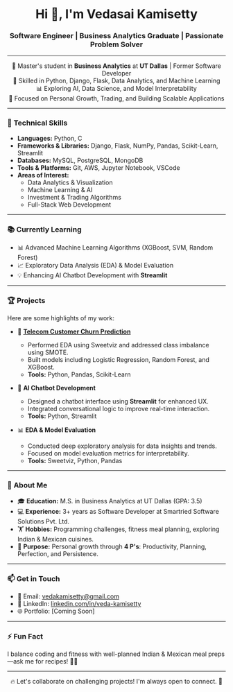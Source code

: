 <h1 align="center">Hi 👋, I'm Vedasai Kamisetty</h1>
<h3 align="center">Software Engineer | Business Analytics Graduate | Passionate Problem Solver</h3>

---

<p align="center">
  🌟 Master's student in <strong>Business Analytics</strong> at <strong>UT Dallas</strong> | Former Software Developer <br>
  🚀 Skilled in Python, Django, Flask, Data Analytics, and Machine Learning <br>
  📊 Exploring AI, Data Science, and Model Interpretability <br>
  🎯 Focused on Personal Growth, Trading, and Building Scalable Applications
</p>

---

### 🔧 **Technical Skills**

- **Languages:** Python, C  
- **Frameworks & Libraries:** Django, Flask, NumPy, Pandas, Scikit-Learn, Streamlit  
- **Databases:** MySQL, PostgreSQL, MongoDB  
- **Tools & Platforms:** Git, AWS, Jupyter Notebook, VSCode  
- **Areas of Interest:**  
  - Data Analytics & Visualization  
  - Machine Learning & AI  
  - Investment & Trading Algorithms  
  - Full-Stack Web Development  

---

### 📚 **Currently Learning**

- 📊 Advanced Machine Learning Algorithms (XGBoost, SVM, Random Forest)  
- 📈 Exploratory Data Analysis (EDA) & Model Evaluation  
- 💡 Enhancing AI Chatbot Development with **Streamlit**  

---

### 🏆 **Projects**

Here are some highlights of my work:  

- 🚀 **[Telecom Customer Churn Prediction](#)**  
   - Performed EDA using Sweetviz and addressed class imbalance using SMOTE.  
   - Built models including Logistic Regression, Random Forest, and XGBoost.  
   - **Tools:** Python, Pandas, Scikit-Learn  

- 🤖 **AI Chatbot Development**  
   - Designed a chatbot interface using **Streamlit** for enhanced UX.  
   - Integrated conversational logic to improve real-time interaction.  
   - **Tools:** Python, Streamlit  

- 📊 **EDA & Model Evaluation**  
   - Conducted deep exploratory analysis for data insights and trends.  
   - Focused on model evaluation metrics for interpretability.  
   - **Tools:** Sweetviz, Python, Pandas  

---

### 🌱 **About Me**

- 🎓 **Education:** M.S. in Business Analytics at UT Dallas (GPA: 3.5)  
- 💻 **Experience:** 3+ years as Software Developer at Smartried Software Solutions Pvt. Ltd.  
- 🏋️ **Hobbies:** Programming challenges, fitness meal planning, exploring Indian & Mexican cuisines.  
- 🌟 **Purpose:** Personal growth through **4 P's**: Productivity, Planning, Perfection, and Persistence.  

---

### 📫 **Get in Touch**

- 📧 Email: [vedakamisetty@gmail.com](mailto:vedakamisetty@gmail.com)  
- 💼 LinkedIn: [linkedin.com/in/veda-kamisetty](#)  
- 🌐 Portfolio: [Coming Soon]  

---

### ⚡ **Fun Fact**
I balance coding and fitness with well-planned Indian & Mexican meal preps—ask me for recipes! 🌮🍲  

---

<p align="center">
  🔥 Let's collaborate on challenging projects! I'm always open to connect. 🚀
</p>

<!---
VedaSai172/VedaSai172 is a ✨ special ✨ repository because its `README.md` (this file) appears on your GitHub profile.
You can click the Preview link to take a look at your changes.
--->
